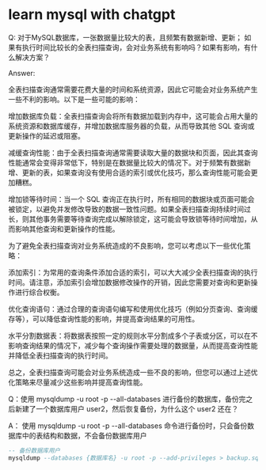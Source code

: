 # learn mysql with chatgpt

Q: 对于MySQL数据库，一张数据量比较大的表，且频繁有数据新增、更新； 如果有执行时间比较长的全表扫描查询，会对业务系统有影响吗？如果有影响，有什么解决方案？

Answer:  

全表扫描查询通常需要花费大量的时间和系统资源，因此它可能会对业务系统产生一些不利的影响。以下是一些可能的影响：

增加数据库负载：全表扫描查询会将所有数据加载到内存中，这可能会占用大量的系统资源和数据库缓存，并增加数据库服务器的负载，从而导致其他 SQL 查询或更新操作的延迟或阻塞。

减缓查询性能：由于全表扫描查询通常需要读取大量的数据块和页面，因此其查询性能通常会变得非常低下，特别是在数据量比较大的情况下。对于频繁有数据新增、更新的表，如果查询没有使用合适的索引或优化技巧，那么查询性能可能会更加糟糕。

增加锁等待时间：当一个 SQL 查询正在执行时，所有相同的数据块或页面可能会被锁定，以避免并发修改导致的数据一致性问题。如果全表扫描查询持续时间过长，则其他事务需要等待查询完成以解除锁定，这可能会导致锁等待时间增加，从而影响其他查询和更新操作的性能。

为了避免全表扫描查询对业务系统造成的不良影响，您可以考虑以下一些优化策略：

添加索引：为常用的查询条件添加合适的索引，可以大大减少全表扫描查询的执行时间。请注意，添加索引会增加数据修改操作的开销，因此您需要对查询和更新操作进行综合权衡。

优化查询语句：通过合理的查询语句编写和使用优化技巧（例如分页查询、查询缓存等），可以降低查询性能的影响，并提高查询结果的可用性。

水平分割数据表：将数据表按照一定的规则水平分割成多个子表或分区，可以在不影响查询结果的情况下，减少每个查询操作需要处理的数据量，从而提高查询性能并降低全表扫描查询的执行时间。

总之，全表扫描查询可能会对业务系统造成一些不良的影响，但您可以通过上述优化策略来尽量减少这些影响并提高查询性能。


Q：使用 mysqldump -u root -p --all-databases 进行备份的数据库，备份完之后新建了一个数据库用户 user2，然后恢复备份，为什么这个 user2 还在？

A： 使用 mysqldump -u root -p --all-databases 命令进行备份时，只会备份数据库中的表结构和数据，不会备份数据库用户

```sql 
-- 备份数据库用户
mysqldump --databases {数据库名} -u root -p --add-privileges > backup.sql
```